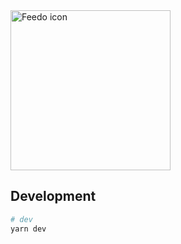 <img alt="Feedo icon" src="https://user-images.githubusercontent.com/1166872/126872372-745e56b1-35b3-49cc-a3c8-6082e6960d76.png" width="256">

## Development

```bash
# dev
yarn dev
```
